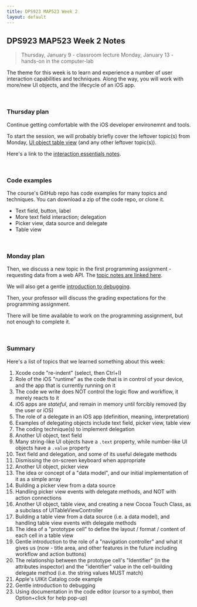 ```yaml
---
title: DPS923 MAP523 Week 2
layout: default
---
```


## DPS923 MAP523 Week 2 Notes

> Thursday, January 9 - classroom lecture
> Monday, January 13 - hands-on in the computer-lab  

The theme for this week is to learn and experience a number of user interaction capabilities and techniques. Along the way, you will work with more/new UI objects, and the lifecycle of an iOS app.  

<br>

### Thursday plan

Continue getting comfortable with the iOS developer environemnt and tools. 

To start the session, we will probably briefly cover the leftover topic(s) from Monday, [UI object table view](https://dps923.ca/notes/interaction-essentials#ui-object---table-view) (and any other leftover topic(s)). 

Here's a link to the [interaction essentials notes](interaction-essentials).

<br>

### Code examples

The course's GitHub repo has code examples for many topics and techniques. You can download a zip of the code repo, or clone it. 
* Text field, button, label 
* More text field interaction; delegation
* Picker view, data source and delegate 
* Table view

<br>

### Monday plan

Then, we discuss a new topic in the first programming assignment - requesting data from a web API. The [topic notes are linked here](webapi-request-intro-sync). 

We will also get a gentle [introduction to debugging](debug-intro). 

Then, your professor will discuss the grading expectations for the programming assignment. 

There will be time available to work on the programming assignment, but not enough to complete it. 

<br>

### Summary

Here's a list of topics that we learned something about this week:
1. Xcode code "re-indent" (select, then Ctrl+I)
1. Role of the iOS "runtime" as the code that is in control of your device, and the app that is currently running on it 
1. The code we write does NOT control the logic flow and workflow, it merely reacts to it 
1. iOS apps are *stateful*, and remain in memory until forcibly removed (by the user or iOS)
1. The role of a delegate in an iOS app (definition, meaning, interpretation)
1. Examples of delegating objects include text field, picker view, table view 
1. The coding technique(s) to implement delegation 
1. Another UI object, text field
1. Many string-like UI objects have a `.text` property, while number-like UI objects have a `.value` property 
1. Text field and delegation, and some of its useful delegate methods 
1. Dismissing the on-screen keyboard when appropriate 
1. Another UI object, picker view 
1. The idea or concept of a "data model", and our initial implementation of it as a simple array 
1. Building a picker view from a data source 
1. Handling picker view events with delegate methods, and NOT with action connections 
1. Another UI object, table view, and creating a new Cocoa Touch Class, as a subclass of UITableViewController 
1. Building a table view from a data source (i.e. a data model), and handling table view events with delegate methods 
1. The idea of a "prototype cell" to define the layout / format / content of each cell in a table view 
1. Gentle introduction to the role of a "navigation controller" and what it gives us (now - title area, and other features in the future including workflow and action buttons)
1. The relationship between the prototype cell's "Identifier" (in the attributes inspector) and the "identifier" value in the cell-building delegate method (i.e. the string values MUST match)
1. Apple's UIKit Catalog code example 
1. Gentle introduction to debugging 
1. Using documentation in the code editor (cursor to a symbol, then Option+click for help pop-up)

<br>

